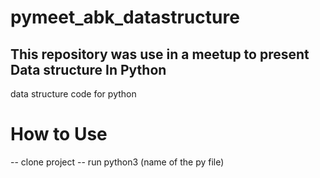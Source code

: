 # pymeet_abk_datastructure
##  This repository  was use  in a meetup to present Data structure In Python 
data structure code for python

# How to Use 
 --  clone  project 
 --   run python3  (name of the py file)
